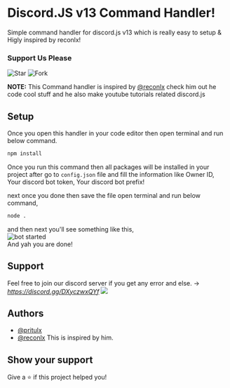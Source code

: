 
# Discord.JS v13 Command Handler!
Simple command handler for discord.js v13 which is really easy to setup & Higly inspired by reconlx!
<br>
### Support Us Please
![Star](https://i.imgur.com/FR2CpVQ.png)
![Fork](https://i.imgur.com/tVOUWa9.png)
<br>

**NOTE:** This Command handler is inspired by [@reconlx](https://github.com/reconlx) check him out he code cool stuff and he also make youtube tutorials related discord.js

## Setup 

Once you open this handler in your code editor then open terminal and run below command.

```bash
npm install
````

Once you run this command then all packages will be installed in your project after go to `config.json` file
and fill the information like Owner ID, Your discord bot token, Your discord bot prefix!

next once you done then save the file open terminal and run below command,

```bash
node .
```

and then next you'll see something like this,
<br>
![bot started](https://i.imgur.com/2L30wUi.png)
<br>
And yah you are done!
  
## Support

Feel free to join our discord server if you get any error and else. -> *https://discord.gg/DXyczwxQYf*
<a href="https://www.discord.io/prituhq">
<img src="https://i.imgur.com/x4jN0XM.png">
</a>

  
## Authors

- [@pritulx](https://www.github.com/pritulx)
- [@reconlx](https://github.com/reconlx) This is inspired by him.

## Show your support

Give a ⭐️ if this project helped you!
  
